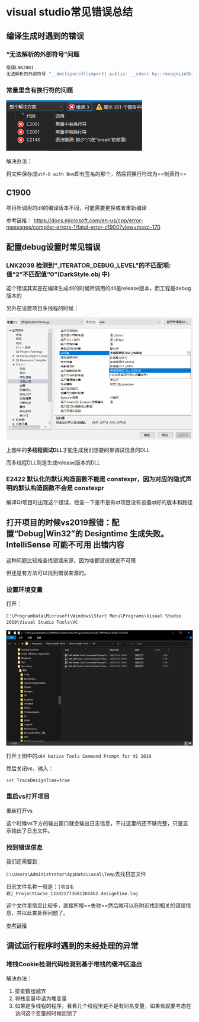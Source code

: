 # visual studio常见错误总结

## 编译生成时遇到的错误

### “无法解析的外部符号”问题

```bash
错误LNK2001	
无法解析的外部符号 "__declspec(dllimport) public: __cdecl hy::recognizeObjectInImageTask::recognizeObjectInImageTask(void)" (__imp_??0recognizeObjectInImageTask@hy@@QEAA@XZ)	ROIDepthImageDemoPlugin	C:\hrl\MyWork\algorithmDemoPlugin-HRL\ROIDepthImageDemoPlugin\recognizeCloseObjectPlugin.obj	1	
```

### 常量里含有换行符的问题

![](asset/%E5%B8%B8%E9%87%8F%E9%87%8C%E6%9C%89%E6%8D%A2%E8%A1%8C%E7%AC%A6.png)

解决办法：

将文件保存成`utf-8 with Bom`即有签名的那个，然后将换行符改为==制表符==

## C1900

项目所调用的dll的编译版本不同，可能需要更换或者重新编译

参考链接：
https://docs.microsoft.com/en-us/cpp/error-messages/compiler-errors-1/fatal-error-c1900?view=msvc-170



## 配置debug设置时常见错误

### LNK2038	检测到“_ITERATOR_DEBUG_LEVEL”的不匹配项: 值“2”不匹配值“0”(DarkStyle.obj 中)	

这个错误其实是在编译生成dll的时候所调用的dll是release版本，而工程是debug版本的

另外在设置项目多线程的时候：

![](./asset/debugDLL.png)

上图中的**多线程调试DLL**才能生成我们想要的带调试信息的DLL

而多线程DLL则是生成release版本的DLL

### E2422 默认化的默认构造函数不能是 constexpr，因为对应的隐式声明的默认构造函数不会是 constexpr	

编译Qt项目时出现这个错误，检查一下是不是有qt项目没有设置qt好的版本和路径

## 打开项目的时候vs2019报错：配置“Debug|Win32”的 Designtime 生成失败。IntelliSense 可能不可用 出错内容

这种问题比较难查找错误来源，因为啥都没说就说不可用

但还是有方法可以找到错误来源的。

### 设置环境变量

打开：

`C:\ProgramData\Microsoft\Windows\Start Menu\Programs\Visual Studio 2019\Visual Studio Tools\VC`

![](./asset/x64_Native_Tools.png)

打开上图中的`x64 Native Tools Command Prompt for VS 2019`

然后关闭vs，输入：

```bash
set TraceDesignTime=true
```

### 重启vs打开项目

重新打开vs

这个时候vs下方的输出窗口就会输出日志信息，不过这里的还不够完整，只是显示输出了日志文件。

### 找到错误信息

我们还需要到：

`C:\Users\Administrator\AppData\Local\Temp`去找日志文件

日志文件名称一般是：`[项目名称]_ProjectCache_133021773601266452.designtime.log`

这个文件里信息比较多，直接所搜==失败==然后就可以在附近找到相关的错误信息，并以此来处理问题了。

[参考链接](https://blog.csdn.net/zhoufei95/article/details/121030163)

## 调试运行程序时遇到的未经处理的异常

### 堆栈Cookie检测代码检测到基于堆栈的缓冲区溢出

解决办法：
1. 排查数组越界
2. 将栈变量申请为堆变量
3. 如果是多线程的程序，看看几个线程里是不是有同名变量，如果有就要考虑在访问这个变量的时候加锁了
